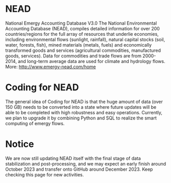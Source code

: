 # NEAD
National Emergy Accounting Database V3.0
The National Environmental Accounting Database (NEAD), compiles detailed information for over 200 countries/regions for the full array of resources that underlie economies, including environmental flows (sunlight, rainfall), natural capital stocks (soil, water, forests, fish), mined materials (metals, fuels) and economically transformed goods and services (agricultural commodities, manufactured goods, services). Data for commodities and trade flows are from 2000-2014, and long-term average data are used for climate and hydrology flows. More: http://www.emergy-nead.com/home
# Coding for NEAD
The general idea of Coding for NEAD is that the huge amount of data (over 150 GB) needs to be converted into a state where future updates will be able to be completed with high robustness and easy operations. Currently, we plan to upgrade it by combining Python and SQL to realize the smart computing of emergy flows. 
# Notice
We are now still updating NEAD itself with the final stage of data stabilization and post-processing, and we may expect an early finish around October 2023 and transfer onto GitHub around December 2023. Keep checking this page for new activities.
